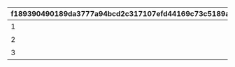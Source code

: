 |f189390490189da3777a94bcd2c317107efd44169c73c5189a958241b073f17f|7fbf5d4fd56c0ba15e17202d67ff5397ba0bb28b1ace30e45d139a2d9f80e4e0|a8ff63e271d557652b8ef1fe62e84a248abe7dcebe0895f93e7214593fe9d277|5f91f021307b8dd22a16762c04fa5c465cba8305ed69710341850073533be1ca|
| --- | --- | --- | --- |
|1|特别讲座报告|20023105|0|
|2|墨丘利财团活动日记|20023111|0|
|3|优妮的记事本|20023115|2002301|